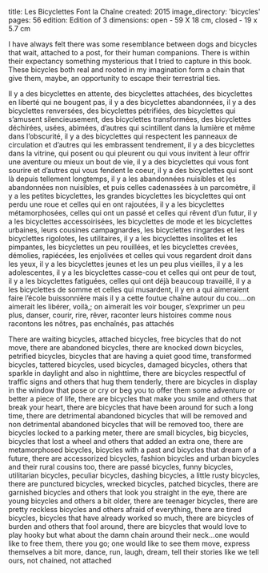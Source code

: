title: Les Bicyclettes Font la Chaîne
created: 2015
image_directory: 'bicycles'
pages: 56
edition: Edition of 3
dimensions: open - 59 X 18 cm, closed - 19 x 5.7 cm

I have always felt there was some resemblance between dogs and bicycles that wait, attached to a post, for their human companions. There is within their expectancy something mysterious that I tried to capture in this book. These bicycles both real and rooted in my imagination form a chain that give them, maybe, an opportunity to escape their terrestrial ties.

Il y a des bicyclettes en attente, des bicyclettes attachées, des bicyclettes en liberté qui ne bougent pas, il y a des bicyclettes abandonnées, il y a des bicyclettes renversées, des bicyclettes pétrifiées, des bicyclettes qui s’amusent silencieusement, des bicyclettes transformées, des bicyclettes déchirées, usées, abimées, d’autres qui scintillent dans la lumière et même dans l’obscurité, il y a des bicyclettes qui respectent les panneaux de circulation et d’autres qui les embrassent tendrement, il y a des bicyclettes dans la vitrine, qui posent ou qui pleurent ou qui vous invitent à leur offrir une aventure ou mieux un bout de vie, il y a des bicyclettes qui vous font sourire et d’autres qui vous fendent le coeur, il y a des bicyclettes qui sont là depuis tellement longtemps, il y a les abandonnées nuisibles et les abandonnées non nuisibles, et puis celles cadenassées à un parcomètre,  il y a les petites bicyclettes, les grandes bicyclettes les bicyclettes qui ont perdu une roue et celles qui en ont rajoutées, il y a les bicyclettes métamorphosées, celles qui ont un passé et celles qui rêvent d’un futur, il y a les bicyclettes accessoirisées, les bicyclettes de mode et les bicyclettes urbaines, leurs cousines campagnardes, les bicyclettes ringardes et les bicyclettes rigolotes, les utilitaires, il y a les bicyclettes insolites et les pimpantes, les bicyclettes un peu rouillées, et les bicyclettes crevées, démolies, rapiécées, les enjolivées et celles qui vous regardent droit dans les yeux, il y a les bicyclettes jeunes et les un peu plus vieilles, il y a les adolescentes, il y a les bicyclettes casse-cou et celles qui ont peur de tout,  il y a les bicyclettes fatiguées, celles qui ont déjà beaucoup travaillé, il y a les bicyclettes de somme et celles qui musardent, il y en a qui aimeraient faire l’école buissonnière mais il y a cette foutue chaîne autour du cou….on aimerait les libérer, voilà,; on aimerait les voir bouger, s’exprimer un peu plus, danser, courir, rire, rêver, raconter leurs histoires comme nous racontons les nôtres, pas enchaînés, pas attachés

There are waiting bicycles, attached bicycles, free bicycles that do not move, there are abandoned bicycles, there are knocked down bicycles, petrified bicycles, bicycles that are having a quiet good time, transformed bicycles, tattered bicycles, used bicycles, damaged bicycles, others that sparkle in daylight and also in nighttime, there are bicycles respectful of traffic signs and others that hug them tenderly, there are bicycles in display in the window that pose or cry or beg you to offer them some adventure or better a piece of life, there are bicycles that make you smile and others that break your heart, there are bicycles that have been around for such a long time, there are detrimental abandoned bicycles that will be removed and non detrimental abandoned bicycles that will be removed too, there are bicycles locked to a parking meter, there are small bicycles, big bicycles, bicycles that lost a wheel and others that added an extra one, there are metamorphosed bicycles, bicycles with a past and bicycles that dream of a future, there are accessorized bicycles, fashion bicycles and urban bicycles and their rural cousins too, there are passé bicycles, funny bicycles, utilitarian bicycles, peculiar bicycles, dashing bicycles, a little rusty bicycles, there are punctured bicycles, wrecked bicycles, patched bicycles, there are garnished bicycles and others that look you straight in the eye, there are young bicycles and others a bit older, there are teenager bicycles, there are pretty reckless bicycles and others afraid of everything, there are tired bicycles, bicycles that have already worked so much, there are bicycles of burden and others that fool around, there are bicycles that would love to play hooky but what about the damn chain around their neck…one would like to free them, there you go; one would like to see them move, express themselves a bit more, dance, run, laugh, dream, tell their stories like we tell ours, not chained, not attached

